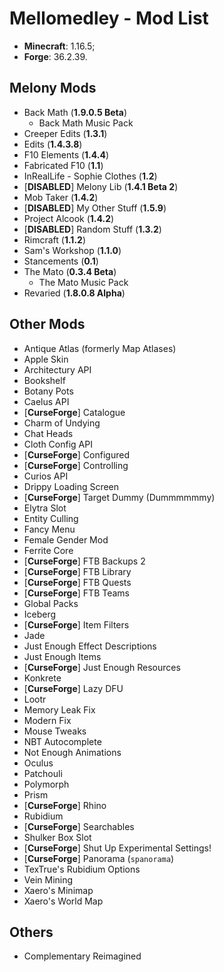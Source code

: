 # Mellomedley - Mod List

- **Minecraft**: 1.16.5;
- **Forge**: 36.2.39.

## Melony Mods
- Back Math (**1.9.0.5 Beta**)
  - Back Math Music Pack
- Creeper Edits (**1.3.1**)
- Edits (**1.4.3.8**)
- F10 Elements (**1.4.4**)
- Fabricated F10 (**1.1**)
- InRealLife - Sophie Clothes (**1.2**)
- [**DISABLED**] Melony Lib (**1.4.1 Beta 2**)
- Mob Taker (**1.4.2**)
- [**DISABLED**] My Other Stuff (**1.5.9**)
- Project Alcook (**1.4.2**)
- [**DISABLED**] Random Stuff (**1.3.2**)
- Rimcraft (**1.1.2**)
- Sam's Workshop (**1.1.0**)
- Stancements (**0.1**)
- The Mato (**0.3.4 Beta**)
  - The Mato Music Pack
- Revaried (**1.8.0.8 Alpha**)

## Other Mods
- Antique Atlas (formerly Map Atlases)
- Apple Skin
- Architectury API
- Bookshelf
- Botany Pots
- Caelus API
- [**CurseForge**] Catalogue
- Charm of Undying
- Chat Heads
- Cloth Config API
- [**CurseForge**] Configured
- [**CurseForge**] Controlling
- Curios API
- Drippy Loading Screen
- [**CurseForge**] Target Dummy (Dummmmmmy)
- Elytra Slot
- Entity Culling
- Fancy Menu
- Female Gender Mod
- Ferrite Core
- [**CurseForge**] FTB Backups 2
- [**CurseForge**] FTB Library
- [**CurseForge**] FTB Quests
- [**CurseForge**] FTB Teams
- Global Packs
- Iceberg
- [**CurseForge**] Item Filters
- Jade
- Just Enough Effect Descriptions
- Just Enough Items
- [**CurseForge**] Just Enough Resources
- Konkrete
- [**CurseForge**] Lazy DFU
- Lootr
- Memory Leak Fix
- Modern Fix
- Mouse Tweaks
- NBT Autocomplete
- Not Enough Animations
- Oculus
- Patchouli
- Polymorph
- Prism
- [**CurseForge**] Rhino
- Rubidium
- [**CurseForge**] Searchables
- Shulker Box Slot
- [**CurseForge**] Shut Up Experimental Settings!
- [**CurseForge**] Panorama (`spanorama`)
- TexTrue's Rubidium Options
- Vein Mining
- Xaero's Minimap
- Xaero's World Map

## Others
- Complementary Reimagined